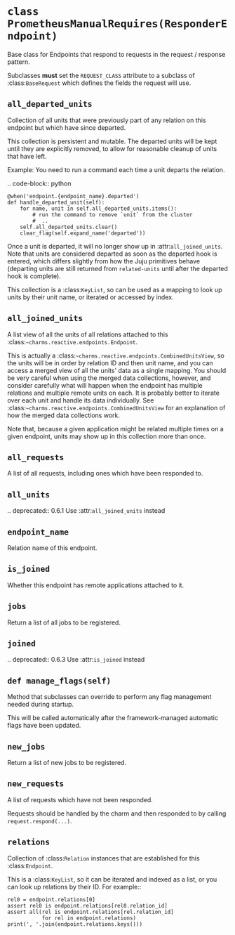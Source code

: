 # <a id="prometheusmanualrequires"></a>`class PrometheusManualRequires(ResponderEndpoint)`

Base class for Endpoints that respond to requests in the request / response
pattern.

Subclasses **must** set the ``REQUEST_CLASS`` attribute to a subclass
of :class:`BaseRequest` which defines the fields the request will use.

## <a id="prometheusmanualrequires-all_departed_units"></a>`all_departed_units`

Collection of all units that were previously part of any relation on
this endpoint but which have since departed.

This collection is persistent and mutable.  The departed units will
be kept until they are explicitly removed, to allow for reasonable
cleanup of units that have left.

Example: You need to run a command each time a unit departs the relation.

.. code-block:: python

    @when('endpoint.{endpoint_name}.departed')
    def handle_departed_unit(self):
        for name, unit in self.all_departed_units.items():
            # run the command to remove `unit` from the cluster
            #  ..
        self.all_departed_units.clear()
        clear_flag(self.expand_name('departed'))

Once a unit is departed, it will no longer show up in
:attr:`all_joined_units`.  Note that units are considered departed as
soon as the departed hook is entered, which differs slightly from how
the Juju primitives behave (departing units are still returned from
``related-units`` until after the departed hook is complete).

This collection is a :class:`KeyList`, so can be used as a mapping to
look up units by their unit name, or iterated or accessed by index.

## <a id="prometheusmanualrequires-all_joined_units"></a>`all_joined_units`

A list view of all the units of all relations attached to this
:class:`~charms.reactive.endpoints.Endpoint`.

This is actually a
:class:`~charms.reactive.endpoints.CombinedUnitsView`, so the units
will be in order by relation ID and then unit name, and you can access a
merged view of all the units' data as a single mapping.  You should be
very careful when using the merged data collections, however, and
consider carefully what will happen when the endpoint has multiple
relations and multiple remote units on each.  It is probably better to
iterate over each unit and handle its data individually.  See
:class:`~charms.reactive.endpoints.CombinedUnitsView` for an
explanation of how the merged data collections work.

Note that, because a given application might be related multiple times
on a given endpoint, units may show up in this collection more than
once.

## <a id="prometheusmanualrequires-all_requests"></a>`all_requests`

A list of all requests, including ones which have been responded to.

## <a id="prometheusmanualrequires-all_units"></a>`all_units`

.. deprecated:: 0.6.1
   Use :attr:`all_joined_units` instead

## <a id="prometheusmanualrequires-endpoint_name"></a>`endpoint_name`

Relation name of this endpoint.

## <a id="prometheusmanualrequires-is_joined"></a>`is_joined`

Whether this endpoint has remote applications attached to it.

## <a id="prometheusmanualrequires-jobs"></a>`jobs`

Return a list of all jobs to be registered.

## <a id="prometheusmanualrequires-joined"></a>`joined`

.. deprecated:: 0.6.3
   Use :attr:`is_joined` instead

## <a id="prometheusmanualrequires-manage_flags"></a>`def manage_flags(self)`

Method that subclasses can override to perform any flag management
needed during startup.

This will be called automatically after the framework-managed automatic
flags have been updated.

## <a id="prometheusmanualrequires-new_jobs"></a>`new_jobs`

Return a list of new jobs to be registered.

## <a id="prometheusmanualrequires-new_requests"></a>`new_requests`

A list of requests which have not been responded.

Requests should be handled by the charm and then responded to by
calling ``request.respond(...)``.

## <a id="prometheusmanualrequires-relations"></a>`relations`

Collection of :class:`Relation` instances that are established for
this :class:`Endpoint`.

This is a :class:`KeyList`, so it can be iterated and indexed as a list,
or you can look up relations by their ID.  For example::

    rel0 = endpoint.relations[0]
    assert rel0 is endpoint.relations[rel0.relation_id]
    assert all(rel is endpoint.relations[rel.relation_id]
               for rel in endpoint.relations)
    print(', '.join(endpoint.relations.keys()))

